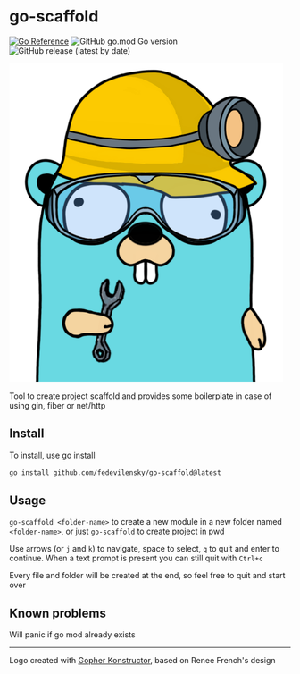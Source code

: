 # go-scaffold
[![Go Reference](https://pkg.go.dev/badge/github.com/fedevilensky/go-scaffold.svg)](https://pkg.go.dev/github.com/fedevilensky/go-scaffold)
![GitHub go.mod Go version](https://img.shields.io/github/go-mod/go-version/fedevilensky/go-scaffold)
![GitHub release (latest by date)](https://img.shields.io/github/v/release/fedevilensky/go-scaffold)


![alt](go-scaffold.png)

Tool to create project scaffold and provides some boilerplate in case of using gin, fiber or net/http

## Install
To install, use go install
```bash
go install github.com/fedevilensky/go-scaffold@latest
```

## Usage
`go-scaffold <folder-name>` to create a new module in a new folder named `<folder-name>`, or just `go-scaffold` to create project in pwd

Use arrows (or `j` and `k`) to navigate, space to select, `q` to quit and enter to continue. When a text prompt is present you can still quit with `Ctrl+c`

Every file and folder will be created at the end, so feel free to quit and start over


## Known problems
Will panic if go mod already exists


----------
Logo created with [Gopher Konstructor](https://github.com/quasilyte/gopherkon), based on Renee French's design